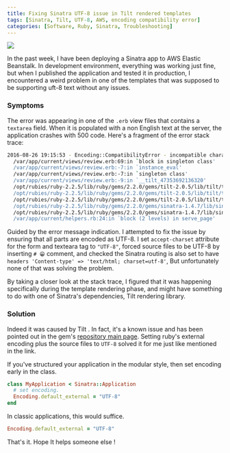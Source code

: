 ```yaml
---
title: Fixing Sinatra UTF-8 issue in Tilt rendered templates
tags: [Sinatra, Tilt, UTF-8, AWS, encoding compatibility error]
categories: [Software, Ruby, Sinatra, Troubleshooting]
---
```


<img src="{{ site.baseurl_root }}/public/images/sinatra-logo.png" class="post-image resize-sm center-image" />

In the past week, I have been deploying a Sinatra app to AWS Elastic Beanstalk. In development environment, everything was working just fine, but when I published the application and tested it in production, I encountered a weird problem in one of the templates that was supposed to be supporting uft-8 text without any issues.

### **Symptoms**
The error was appearing in one of the `.erb` view files that contains a `textarea` field. When it is populated with a non English text at the server, the application crashes with 500 code. Here's a fragment of the error stack trace:

<!-- post-excerpt -->

```sh
2016-08-26 19:15:53 - Encoding::CompatibilityError - incompatible character encodings: UTF-8 and US-ASCII:
  /var/app/current/views/review.erb:69:in `block in singleton class'
  /var/app/current/views/review.erb:-7:in `instance_eval'
  /var/app/current/views/review.erb:-7:in `singleton class'
  /var/app/current/views/review.erb:-9:in `__tilt_47353692136320'
  /opt/rubies/ruby-2.2.5/lib/ruby/gems/2.2.0/gems/tilt-2.0.5/lib/tilt/template.rb:167:in `call'
  /opt/rubies/ruby-2.2.5/lib/ruby/gems/2.2.0/gems/tilt-2.0.5/lib/tilt/template.rb:167:in `evaluate'
  /opt/rubies/ruby-2.2.5/lib/ruby/gems/2.2.0/gems/tilt-2.0.5/lib/tilt/template.rb:102:in `render'
  /opt/rubies/ruby-2.2.5/lib/ruby/gems/2.2.0/gems/sinatra-1.4.7/lib/sinatra/base.rb:823:in `render'
  /opt/rubies/ruby-2.2.5/lib/ruby/gems/2.2.0/gems/sinatra-1.4.7/lib/sinatra/base.rb:667:in `erb'
  /var/app/current/helpers.rb:24:in `block (2 levels) in serve_page'
```
Guided by the error message indication. I attempted to fix the issue by ensuring that all parts are encoded as UTF-8. I set `accept-charset` attribute for the form and texteara tag to `"UTF-8"`, forced source files to be UTF-8 by inserting `# 😁` comment, and checked the Sinatra routing is also set to have
`headers 'Content-type' => 'text/html; charset=utf-8'`, But unfortunately none of that was solving the problem.

By taking a closer look at the stack trace, I figured that it was happening specifically during the template rendering phase, and might have something to do with one of Sinatra's dependencies, Tilt rendering library.

### **Solution**

Indeed it was caused by Tilt . In fact, it's a known issue and has been pointed out in the gem's [repository main page](https://github.com/rtomayko/tilt#encodings).
Setting ruby's external encoding plus the source files to `UTF-8` solved it for me just like mentioned in the link.

If you've structured your application in the modular style, then set encoding early in the class.

```rb
class MyApplication < Sinatra::Application
  # set encoding.
  Encoding.default_external = "UTF-8"
end
```

In classic applications, this would suffice.

```rb
Encoding.default_external = "UTF-8"
```

That's it. Hope It helps someone else !
